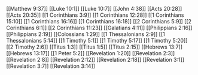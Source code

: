 [[Matthew 9:37]]
[[Luke 10:1]]
[[Luke 10:7]]
[[John 4:38]]
[[Acts 20:28]]
[[Acts 20:35]]
[[1 Corinthians 3:9]]
[[1 Corinthians 12:28]]
[[1 Corinthians 15:10]]
[[1 Corinthians 16:16]]
[[1 Corinthians 16:18]]
[[2 Corinthians 5:9]]
[[2 Corinthians 6:1]]
[[2 Corinthians 11:23]]
[[Galatians 4:11]]
[[Philippians 2:16]]
[[Philippians 2:19]]
[[Colossians 1:29]]
[[1 Thessalonians 2:9]]
[[1 Thessalonians 5:14]]
[[1 Timothy 5:1]]
[[1 Timothy 5:17]]
[[1 Timothy 5:20]]
[[2 Timothy 2:6]]
[[Titus 1:3]]
[[Titus 1:5]]
[[Titus 2:15]]
[[Hebrews 13:7]]
[[Hebrews 13:17]]
[[1 Peter 5:2]]
[[Revelation 1:20]]
[[Revelation 2:3]]
[[Revelation 2:8]]
[[Revelation 2:12]]
[[Revelation 2:18]]
[[Revelation 3:1]]
[[Revelation 3:7]]
[[Revelation 3:14]]
